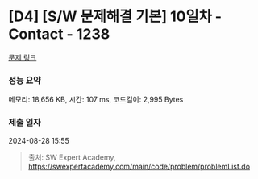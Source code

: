 # [D4] [S/W 문제해결 기본] 10일차 - Contact - 1238 

[문제 링크](https://swexpertacademy.com/main/code/problem/problemDetail.do?contestProbId=AV15B1cKAKwCFAYD) 

### 성능 요약

메모리: 18,656 KB, 시간: 107 ms, 코드길이: 2,995 Bytes

### 제출 일자

2024-08-28 15:55



> 출처: SW Expert Academy, https://swexpertacademy.com/main/code/problem/problemList.do